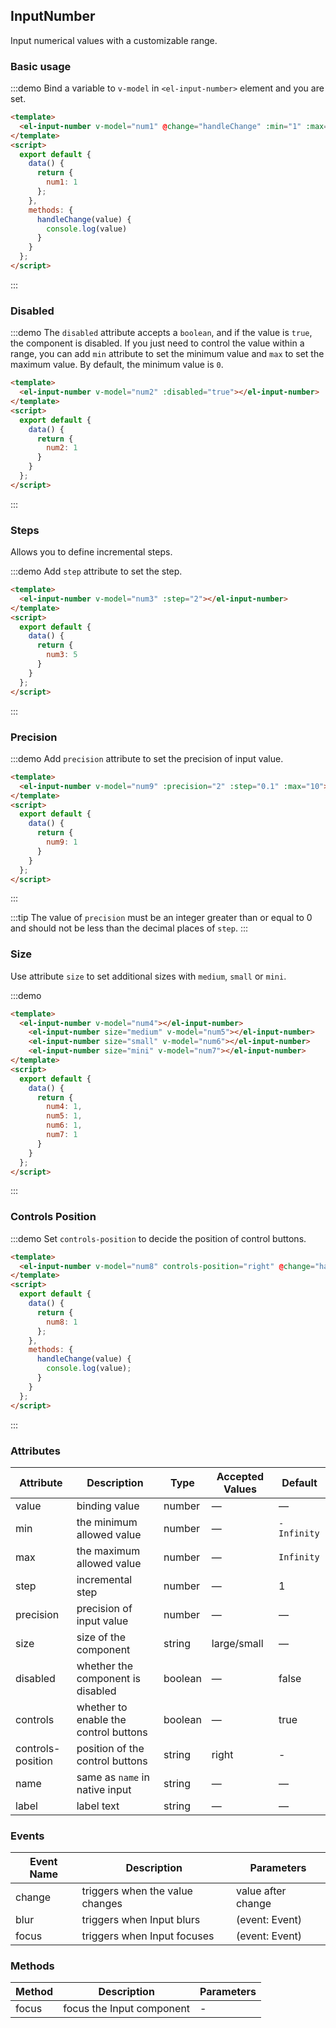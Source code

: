 <script>
  export default {
    data() {
      return {
        num1: 1,
        num2: 1,
        num3: 5,
        num4: 1,
        num5: 1,
        num6: 1,
        num7: 1,
        num8: 1
      }
    },
    methods: {
      handleChange(value) {
        console.log(value);
      }
    }
  };
</script>

<style>
  .demo-box.demo-input-number {
    .el-input-number + .el-input-number {
      margin-left: 10px;
    }
  }
</style>

## InputNumber

Input numerical values with a customizable range.

### Basic usage

:::demo Bind a variable to `v-model` in `<el-input-number>` element and you are set.

```html
<template>
  <el-input-number v-model="num1" @change="handleChange" :min="1" :max="10"></el-input-number>
</template>
<script>
  export default {
    data() {
      return {
        num1: 1
      };
    },
    methods: {
      handleChange(value) {
        console.log(value)
      }
    }
  };
</script>
```
:::

### Disabled

:::demo The `disabled` attribute accepts a `boolean`, and if the value is `true`, the component is disabled. If you just need to control the value within a range, you can add `min` attribute to set the minimum value and `max` to set the maximum value. By default, the minimum value is `0`.

```html
<template>
  <el-input-number v-model="num2" :disabled="true"></el-input-number>
</template>
<script>
  export default {
    data() {
      return {
        num2: 1
      }
    }
  };
</script>
```
:::

### Steps

Allows you to define incremental steps.

:::demo Add `step` attribute to set the step.

```html
<template>
  <el-input-number v-model="num3" :step="2"></el-input-number>
</template>
<script>
  export default {
    data() {
      return {
        num3: 5
      }
    }
  };
</script>
```
:::

### Precision

:::demo Add `precision` attribute to set the precision of input value.

```html
<template>
  <el-input-number v-model="num9" :precision="2" :step="0.1" :max="10"></el-input-number>
</template>
<script>
  export default {
    data() {
      return {
        num9: 1
      }
    }
  };
</script>
```

:::

:::tip
The value of `precision` must be an integer greater than or equal to 0 and should not be less than the decimal places of `step`.
:::

### Size

Use attribute `size` to set additional sizes with `medium`, `small` or `mini`.

:::demo

```html
<template>
  <el-input-number v-model="num4"></el-input-number>
    <el-input-number size="medium" v-model="num5"></el-input-number>
    <el-input-number size="small" v-model="num6"></el-input-number>
    <el-input-number size="mini" v-model="num7"></el-input-number>
</template>
<script>
  export default {
    data() {
      return {
        num4: 1,
        num5: 1,
        num6: 1,
        num7: 1
      }
    }
  };
</script>
```
:::

### Controls Position

:::demo Set `controls-position` to decide the position of control buttons.
```html
<template>
  <el-input-number v-model="num8" controls-position="right" @change="handleChange" :min="1" :max="10"></el-input-number>
</template>
<script>
  export default {
    data() {
      return {
        num8: 1
      };
    },
    methods: {
      handleChange(value) {
        console.log(value);
      }
    }
  };
</script>
```
:::

### Attributes

| Attribute      | Description          | Type      | Accepted Values       | Default  |
|----| ----| ---| ----| -----|
|value | binding value| number | — | — |
|min | the minimum allowed value | number | — | `-Infinity` |
|max | the maximum allowed value | number | — | `Infinity` |
|step | incremental step | number | — | 1 |
|precision | precision of input value | number | — | — |
|size | size of the component | string | large/small| — |
|disabled| whether the component is disabled | boolean | — | false |
|controls| whether to enable the control buttons | boolean | — | true |
|controls-position | position of the control buttons | string | right | - |
|name | same as `name` in native input | string | — | — |
|label | label text | string | — | — |
### Events

| Event Name | Description | Parameters |
|----| ---- | -----|
|change | triggers when the value changes | value after change |
| blur | triggers when Input blurs | (event: Event) |
| focus | triggers when Input focuses | (event: Event) |

### Methods
| Method | Description | Parameters |
|------|--------|-------|
| focus | focus the Input component | - |
